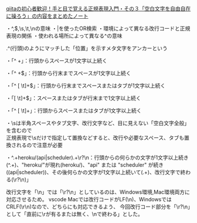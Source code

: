 [qiitaの初心者歓迎！手と目で覚える正規表現入門・その３「空白文字を自由自在に操ろう」の内容をまとめたノート](https://qiita.com/jnchito/items/6f0c885c1c4929092578)


・^,$,\s,\t,\nの意味
・|を使ったOR検索
・環境によって異なる改行コードと正規表現の関係
・使われる場所によって異なる^の意味

.^(行頭)のようにマッチした「位置」を示すメタ文字をアンカーという

・「^ +」：行頭からスペースが1文字以上続く

・「^ +$」：行頭から行末までスペースが1文字以上続く

・「^ [ \t]+$」：行頭から行末までスペースまたはタブが1文字以上続く

・「[ \t]+$」：スペースまたはタブが行末まで1文字以上続く

・「^ [ \t]+」：行頭からスペースまたはタブが1文字以上続く

・\sは半角スペースやタブ文字、改行文字など、目に見えない「空白文字全般」を含むので<br>正規表現で\sだけで指定して置換などすると、改行や必要なスペース、タブも置換されるので注意が必要

・^.+heroku\/(api|scheduler).+\r?\n：行頭からの何らかの文字が1文字以上続き(\^.+)、"heroku/"が現れ(heroku\/)、"api" または "scheduler" が続き((api|scheduler))、その後何らかの文字が1文字以上続いて(.+)、改行文字で終わる(\r?\n)」

改行文字を「\n」では「\r?\n」としているのは、Windows環境,Mac環境両方に対応させるため。
vscode
Macでは改行コードがLF(\n)、WindowsではCRLF(\r\n)なので、どちらにも対応できるよう、
今回改行コード部分を「\r?\n」として「直前に\rが有るまたは無く、\nで終わる」とした。




